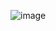 ![image](https://user-images.githubusercontent.com/16296900/184202619-f92d72a0-7dac-4c0b-b92c-e8f071e999a4.png)
